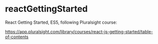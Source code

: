 # reactGettingStarted

React Getting Started, ES5, following Pluralsight course:

https://app.pluralsight.com/library/courses/react-js-getting-started/table-of-contents
